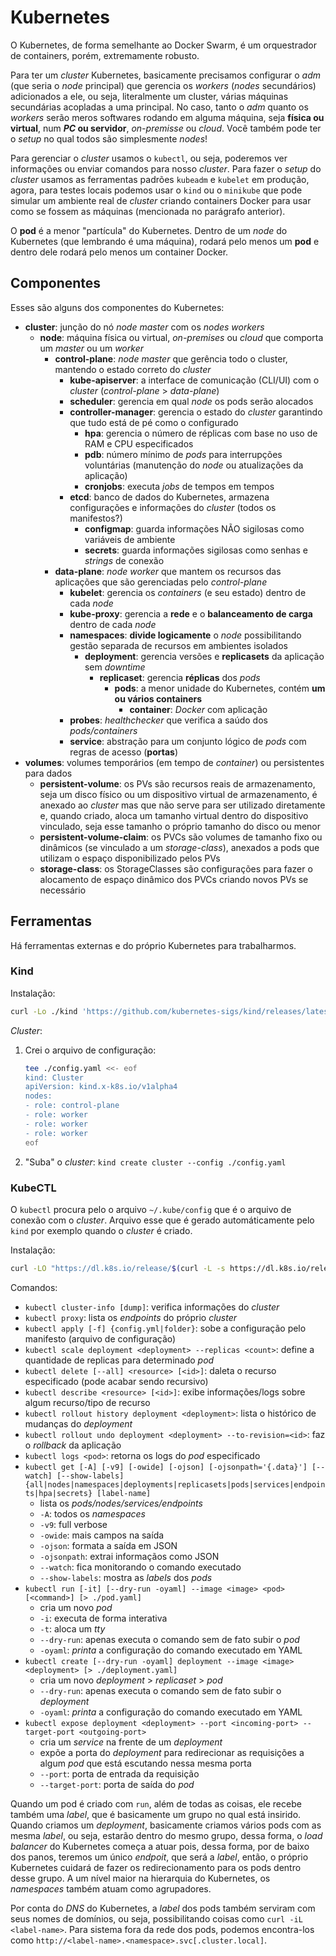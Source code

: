 # Kubernetes

O Kubernetes, de forma semelhante ao Docker Swarm, é um orquestrador de containers, porém, extremamente robusto.

Para ter um _cluster_ Kubernetes, basicamente precisamos configurar o _adm_ (que seria o _node_ principal) que gerencia os _workers_ (_nodes_ secundários) adicionados a ele, ou seja, literalmente um cluster, várias máquinas secundárias acopladas a uma principal. No caso, tanto o _adm_ quanto os _workers_ serão meros softwares rodando em alguma máquina, seja **física ou virtual**, num **_PC_ ou servidor**, _on-premisse_ ou _cloud_. Você também pode ter o _setup_ no qual todos são simplesmente _nodes_!

Para gerenciar o _cluster_ usamos o `kubectl`, ou seja, poderemos ver informações ou enviar comandos para nosso _cluster_. Para fazer o _setup_ do _cluster_ usamos as ferramentas padrões `kubeadm` e `kubelet` em produção, agora, para testes locais podemos usar o `kind` ou o `minikube` que pode simular um ambiente real de _cluster_ criando containers Docker para usar como se fossem as máquinas (mencionada no parágrafo anterior).

O **pod** é a menor "partícula" do Kubernetes. Dentro de um _node_ do Kubernetes (que lembrando é uma máquina), rodará pelo menos um **pod** e dentro dele rodará pelo menos um container Docker.

## Componentes

Esses são alguns dos componentes do Kubernetes:

- **cluster**: junção do nó _node master_ com os _nodes workers_
    - **node**: máquina física ou virtual, _on-premises_ ou _cloud_ que comporta um _master_ ou um _worker_
        - **control-plane**: _node master_ que gerência todo o cluster, mantendo o estado correto do _cluster_
            - **kube-apiserver**: a interface de comunicação (CLI/UI) com o _cluster_ (_control-plane_ > _data-plane_)
            - **scheduler**: gerencia em qual _node_ os pods serão alocados
            - **controller-manager**: gerencia o estado do _cluster_ garantindo que tudo está de pé como o configurado
                - **hpa**: gerencia o número de réplicas com base no uso de RAM e CPU especificados
                - **pdb**: número mínimo de _pods_ para interrupções voluntárias (manutenção do _node_ ou atualizações da aplicação)
                - **cronjobs**: executa _jobs_ de tempos em tempos
            - **etcd**: banco de dados do Kubernetes, armazena configurações e informações do _cluster_ (todos os manifestos?)
                - **configmap**: guarda informações NÃO sigilosas como variáveis de ambiente
                - **secrets**: guarda informações sigilosas como senhas e _strings_ de conexão
        - **data-plane**: _node worker_ que mantem os recursos das aplicações que são gerenciadas pelo _control-plane_
            - **kubelet**: gerencia os _containers_ (e seu estado) dentro de cada _node_
            - **kube-proxy**: gerencia a **rede** e o **balanceamento de carga** dentro de cada _node_
            - **namespaces**: **divide logicamente** o _node_ possibilitando gestão separada de recursos em ambientes isolados
                - **deployment**: gerencia versões e **replicasets** da aplicação sem _downtime_
                    - **replicaset**: gerencia **réplicas** dos _pods_
                        - **pods**: a menor unidade do Kubernetes, contém **um ou vários containers**
                            - **container**: _Docker_ com aplicação
            - **probes**: _healthchecker_ que verifica a saúdo dos _pods/containers_
            - **service**: abstração para um conjunto lógico de _pods_ com regras de acesso (**portas**)
- **volumes**: volumes temporários (em tempo de _container_) ou persistentes para dados
    - **persistent-volume**: os PVs são recursos reais de armazenamento, seja um disco físico ou um dispositivo virtual de armazenamento, é anexado ao _cluster_ mas que não serve para ser utilizado diretamente e, quando criado, aloca um tamanho virtual dentro do dispositivo vinculado, seja esse tamanho o próprio tamanho do disco ou menor
    - **persistent-volume-claim**: os PVCs são volumes de tamanho fixo ou dinâmicos (se vinculado a um _storage-class_), anexados a pods que utilizam o espaço disponibilizado pelos PVs
    - **storage-class**: os StorageClasses são configurações para fazer o alocamento de espaço dinâmico dos PVCs criando novos PVs se necessário

## Ferramentas

Há ferramentas externas e do próprio Kubernetes para trabalharmos.

### Kind

Instalação:
```sh
curl -Lo ./kind 'https://github.com/kubernetes-sigs/kind/releases/latest/download/kind-linux-amd64' && chmod +x ./kind && sudo mv -v ./kind /usr/local/bin/
```

_Cluster_:
1. Crei o arquivo de configuração:
    ```sh
    tee ./config.yaml <<- eof
    kind: Cluster
    apiVersion: kind.x-k8s.io/v1alpha4
    nodes:
    - role: control-plane
    - role: worker
    - role: worker
    - role: worker
    eof
    ```
1. "Suba" o _cluster_:
    `kind create cluster --config ./config.yaml`

### KubeCTL

O `kubectl` procura pelo o arquivo `~/.kube/config` que é o arquivo de conexão com o _cluster_. Arquivo esse que é gerado automáticamente pelo `kind` por exemplo quando o _cluster_ é criado.

Instalação:
```sh
curl -LO "https://dl.k8s.io/release/$(curl -L -s https://dl.k8s.io/release/stable.txt)/bin/linux/amd64/kubectl" && chmod +x ./kubectl && sudo mv -v ./kubectl /usr/local/bin/
```

Comandos:
- `kubectl cluster-info [dump]`: verifica informações do _cluster_
- `kubectl proxy`: lista os _endpoints_ do próprio _cluster_
- `kubectl apply [-f] {config.yml|folder}`: sobe a configuração pelo manifesto (arquivo de configuração)
- `kubectl scale deployment <deployment> --replicas <count>`: define a quantidade de replicas para determinado _pod_
- `kubectl delete [--all] <resource> [<id>]`: daleta o recurso especificado (pode acabar sendo recursivo)
- `kubectl describe <resource> [<id>]`: exibe informações/logs sobre algum recurso/tipo de recurso
- `kubectl rollout history deployment <deployment>`: lista o histórico de mudanças do _deployment_
- `kubectl rollout undo deployment <deployment> --to-revision=<id>`: faz o _rollback_ da aplicação
- `kubectl logs <pod>`: retorna os logs do _pod_ especificado
- `kubectl get [-A] [-v9] [-owide] [-ojson] [-ojsonpath='{.data}'] [--watch] [--show-labels] {all|nodes|namespaces|deployments|replicasets|pods|services|endpoints|hpa|secrets} [label-name]`
    - lista os _pods/nodes/services/endpoints_
    - `-A`: todos os _namespaces_
    - `-v9`: full verbose
    - `-owide`: mais campos na saída
    - `-ojson`: formata a saída em JSON
    - `-ojsonpath`: extrai informaçãos como JSON
    - `--watch`: fica monitorando o comando executado
    - `--show-labels`: mostra as _labels_ dos _pods_
- `kubectl run [-it] [--dry-run -oyaml] --image <image> <pod> [<command>] [> ./pod.yaml]`
    - cria um novo _pod_
    - `-i`: executa de forma interativa
    - `-t`: aloca um _tty_
    - `--dry-run`: apenas executa o comando sem de fato subir o _pod_
    - `-oyaml`: _printa_ a configuração do comando executado em YAML
- `kubectl create [--dry-run -oyaml] deployment --image <image> <deployment> [> ./deployment.yaml]`
    - cria um novo _deployment_ > _replicaset_ > _pod_
    - `--dry-run`: apenas executa o comando sem de fato subir o _deployment_
    - `-oyaml`: _printa_ a configuração do comando executado em YAML
- `kubectl expose deployment <deployment> --port <incoming-port> --target-port <outgoing-port>`
    - cria um _service_ na frente de um _deployment_
    - expõe a porta do _deployment_ para redirecionar as requisições a algum _pod_ que está escutando nessa mesma porta
    - `--port`: porta de entrada da requisição
    - `--target-port`: porta de saída do _pod_

Quando um pod é criado com `run`, além de todas as coisas, ele recebe também uma _label_, que é basicamente um grupo no qual está insirido. Quando criamos um _deployment_, basicamente criamos vários pods com as mesma _label_, ou seja, estarão dentro do mesmo grupo, dessa forma, o _load balancer_ do Kubernetes começa a atuar pois, dessa forma, por de baixo dos panos, teremos um único _endpoit_, que será a _label_, então, o próprio Kubernetes cuidará de fazer os redirecionamento para os pods dentro desse grupo. A um nível maior na hierarquia do Kubernetes, os _namespaces_ também atuam como agrupadores.

Por conta do _DNS_ do Kubernetes, a _label_ dos pods também serviram com seus nomes de domínios, ou seja, possibilitando coisas como `curl -iL <label-name>`. Para sistema fora da rede dos pods, podemos encontra-los como `http://<label-name>.<namespace>.svc[.cluster.local]`.
